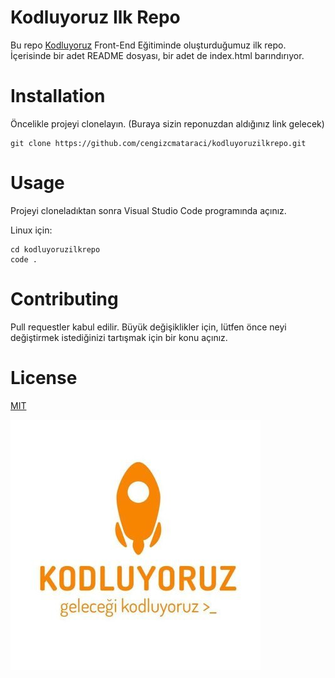 # Kodluyoruz Ilk Repo
Bu repo [Kodluyoruz](https://www.kodluyoruz.org/) Front-End Eğitiminde oluşturduğumuz ilk repo. İçerisinde bir adet README dosyası, bir adet de index.html barındırıyor.
# Installation
Öncelikle projeyi clonelayın. (Buraya sizin reponuzdan aldığınız link gelecek)
```
git clone https://github.com/cengizcmataraci/kodluyoruzilkrepo.git
```

# Usage
Projeyi cloneladıktan sonra Visual Studio Code programında açınız.

Linux için:
```
cd kodluyoruzilkrepo
code .
```

# Contributing
Pull requestler kabul edilir. Büyük değişiklikler için, lütfen önce neyi değiştirmek istediğinizi tartışmak için bir konu açınız.

# License
[MIT](https://choosealicense.com/licenses/mit/)

![Kodluyoruz Logo](https://raw.githubusercontent.com/Kodluyoruz/taskforce/git/git/markdown-nedir-nasil-kullaniriz-/figures/kodluyoruz_logo.jpg)
